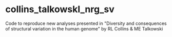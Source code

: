 # collins_talkowskI_nrg_sv
Code to reproduce new analyses presented in "Diversity and consequences of structural variation in the human genome" by RL Collins &amp; ME Talkowski
